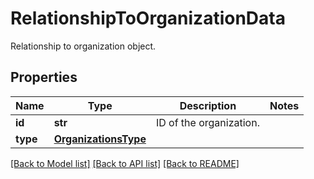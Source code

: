 # RelationshipToOrganizationData

Relationship to organization object.

## Properties
Name | Type | Description | Notes
------------ | ------------- | ------------- | -------------
**id** | **str** | ID of the organization. | 
**type** | [**OrganizationsType**](OrganizationsType.md) |  | 

[[Back to Model list]](README.md#documentation-for-models) [[Back to API list]](README.md#documentation-for-api-endpoints) [[Back to README]](README.md)


